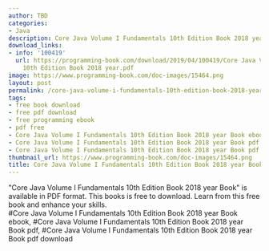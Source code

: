 ```yaml
---
author: TBD
categories:
- Java
description: Core Java Volume I Fundamentals 10th Edition Book 2018 year Book
download_links:
- info: '100419'
  url: https://programming-book.com/download/2019/04/100419/Core Java Volume I Fundamentals
    10th Edition Book 2018 year.pdf
image: https://www.programming-book.com/doc-images/15464.png
layout: post
permalink: /core-java-volume-i-fundamentals-10th-edition-book-2018-year-book.html
tags:
- free book download
- free pdf download
- free programming ebook
- pdf free
- Core Java Volume I Fundamentals 10th Edition Book 2018 year Book ebook
- Core Java Volume I Fundamentals 10th Edition Book 2018 year Book pdf
- Core Java Volume I Fundamentals 10th Edition Book 2018 year Book pdf download
thumbnail_url: https://www.programming-book.com/doc-images/15464.png
title: Core Java Volume I Fundamentals 10th Edition Book 2018 year Book
---
```


 
<div class="item-desc text-justify">
  "Core Java Volume I Fundamentals 10th Edition Book 2018 year Book" is available in PDF format. This books is free to download. Learn from this free book and enhance your skills.
  <br>
  #Core Java Volume I Fundamentals 10th Edition Book 2018 year Book ebook, #Core Java Volume I Fundamentals 10th Edition Book 2018 year Book pdf, #Core Java Volume I Fundamentals 10th Edition Book 2018 year Book pdf download
</div>